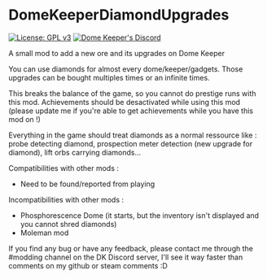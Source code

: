 # DomeKeeperDiamondUpgrades
[![License: GPL v3](https://img.shields.io/badge/License-GPLv3-blue.svg)](https://www.gnu.org/licenses/gpl-3.0)
[![Dome Keeper's Discord](https://badgen.net/badge/icon/discord?icon=discord&label)](https://discord.com/invite/AxYpX7AaFP)

A small mod to add a new ore and its upgrades on Dome Keeper

You can use diamonds for almost every dome/keeper/gadgets.
Those upgrades can be bought multiples times or an infinite times.

This breaks the balance of the game, so you cannot do prestige runs with this mod. Achievements should be desactivated while using this mod (please update me if you're able to get achievements while you have this mod on !)

Everything in the game should treat diamonds as a normal ressource like : probe detecting diamond, prospection meter detection (new upgrade for diamond), lift orbs carrying diamonds...

Compatibilities with other mods :
 - Need to be found/reported from playing

Incompatibilities with other mods :
 - Phosphorescence Dome (it starts, but the inventory isn't displayed and you cannot shred diamonds)
 - Moleman mod

If you find any bug or have any feedback, please contact me through the #modding channel on the DK Discord server, I'll see it way faster than comments on my github or steam comments :D
